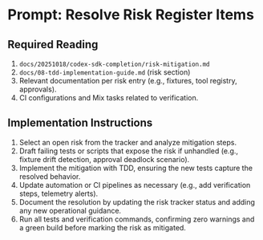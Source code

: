 # Prompt: Resolve Risk Register Items

## Required Reading
1. `docs/20251018/codex-sdk-completion/risk-mitigation.md`
2. `docs/08-tdd-implementation-guide.md` (risk section)
3. Relevant documentation per risk entry (e.g., fixtures, tool registry, approvals).
4. CI configurations and Mix tasks related to verification.

## Implementation Instructions
1. Select an open risk from the tracker and analyze mitigation steps.
2. Draft failing tests or scripts that expose the risk if unhandled (e.g., fixture drift detection, approval deadlock scenario).
3. Implement the mitigation with TDD, ensuring the new tests capture the resolved behavior.
4. Update automation or CI pipelines as necessary (e.g., add verification steps, telemetry alerts).
5. Document the resolution by updating the risk tracker status and adding any new operational guidance.
6. Run all tests and verification commands, confirming zero warnings and a green build before marking the risk as mitigated.
